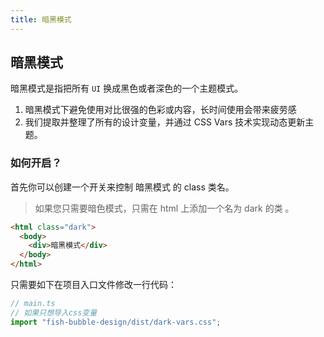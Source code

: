 ```yaml
---
title: 暗黑模式
---
```


## 暗黑模式

暗黑模式是指把所有 `UI` 换成黑色或者深色的一个主题模式。

1. 暗黑模式下避免使用对比很强的色彩或内容，长时间使用会带来疲劳感
2. 我们提取并整理了所有的设计变量，并通过 CSS Vars 技术实现动态更新主题。

### 如何开启？

首先你可以创建一个开关来控制 暗黑模式 的 class 类名。

> 如果您只需要暗色模式，只需在 html 上添加一个名为 dark 的类 。

```html
<html class="dark">
  <body>
    <div>暗黑模式</div>
  </body>
</html>
```

只需要如下在项目入口文件修改一行代码：

```ts
// main.ts
// 如果只想导入css变量
import "fish-bubble-design/dist/dark-vars.css";
```
